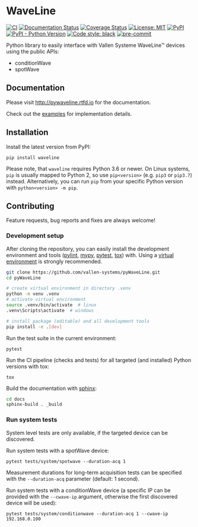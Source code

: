 # WaveLine

[![CI](https://github.com/vallen-systems/pyWaveLine/workflows/CI/badge.svg)](https://github.com/vallen-systems/pyWaveLine/actions)
[![Documentation Status](https://readthedocs.org/projects/pywaveline/badge/?version=latest)](https://pywaveline.readthedocs.io/en/latest/?badge=latest)
[![Coverage Status](https://coveralls.io/repos/github/vallen-systems/pyWaveLine/badge.svg?branch=master)](https://coveralls.io/github/vallen-systems/pyWaveLine)
[![License: MIT](https://img.shields.io/badge/License-MIT-yellow.svg)](https://opensource.org/licenses/MIT)
[![PyPI](https://img.shields.io/pypi/v/waveline)](https://pypi.org/project/waveline)
[![PyPI - Python Version](https://img.shields.io/pypi/pyversions/waveline)](https://pypi.org/project/waveline)
[![Code style: black](https://img.shields.io/badge/code%20style-black-000000.svg)](https://github.com/psf/black)
[![pre-commit](https://img.shields.io/badge/pre--commit-enabled-brightgreen?logo=pre-commit&logoColor=white)](https://github.com/pre-commit/pre-commit)

Python library to easily interface with Vallen Systeme WaveLine™ devices using the public APIs:

- conditionWave
- spotWave

## Documentation

Please visit http://pywaveline.rtfd.io for the documentation.

Check out the [examples](https://github.com/vallen-systems/pyWaveLine/tree/master/examples) for implementation details.

## Installation

Install the latest version from PyPI:

```
pip install waveline
```

Please note, that `waveline` requires Python 3.6 or newer. On Linux systems, `pip` is usually mapped to Python 2, so use `pip<version>` (e.g. `pip3` or `pip3.7`) instead. Alternatively, you can run `pip` from your specific Python version with `python<version> -m pip`.

## Contributing

Feature requests, bug reports and fixes are always welcome!

### Development setup

After cloning the repository, you can easily install the development environment and tools 
([pylint](https://www.pylint.org), [mypy](http://mypy-lang.org), [pytest](https://pytest.org), [tox](https://tox.readthedocs.io))
with. Using a [virtual environment](https://docs.python.org/3/library/venv.html) is strongly recommended.

```bash
git clone https://github.com/vallen-systems/pyWaveLine.git
cd pyWaveLine

# create virtual environment in directory .venv
python -m venv .venv
# activate virtual environment
source .venv/bin/activate  # linux
.venv\Scripts\activate  # windows

# install package (editable) and all development tools
pip install -e .[dev]
```

Run the test suite in the current environment:

```
pytest
```

Run the CI pipeline (checks and tests) for all targeted (and installed) Python versions with tox:

```
tox
```

Build the documentation with [sphinx](https://www.sphinx-doc.org):

```bash
cd docs
sphinx-build . _build
```

### Run system tests

System level tests are only available, if the targeted device can be discovered.


Run system tests with a spotWave device:

```
pytest tests/system/spotwave --duration-acq 1
```

Measurement durations for long-term acquisition tests can be specified with the `--duration-acq` parameter (default: 1 second).

Run system tests with a conditionWave device (a specific IP can be provided with the `--cwave-ip` argument, otherwise the first discovered device will be used):

```
pytest tests/system/conditionwave --duration-acq 1 --cwave-ip 192.168.0.100
```
